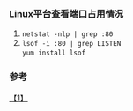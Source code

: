 ### Linux平台查看端口占用情况

1. `netstat -nlp | grep :80`
2. `lsof -i :80 | grep LISTEN`  
    `yum install lsof`


### 参考
[【1】](http://unix.stackexchange.com/questions/106561/finding-the-pid-of-the-process-using-a-specific-port)
